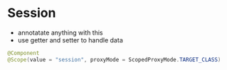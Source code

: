 # Session

- annotatate anything with this
- use getter and setter to handle data

```java
@Component
@Scope(value = "session", proxyMode = ScopedProxyMode.TARGET_CLASS)
```